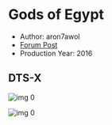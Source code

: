 # Gods of Egypt

* Author: aron7awol
* [Forum Post](https://www.avsforum.com/threads/bass-eq-for-filtered-movies.2995212/post-58302534)
* Production Year: 2016

## DTS-X

![img 0](https://i.imgur.com/9gcmUkj.jpg)

![img 0](https://i.imgur.com/4dFYhz6.jpg)

